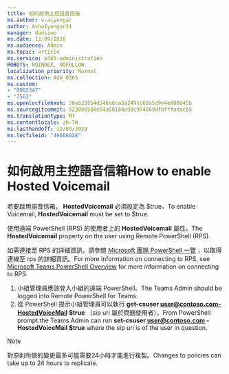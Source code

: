 ```yaml
---
title: 如何啟用主控語音信箱
ms.author: v-aiyengar
author: AshaIyengar21
manager: dansimp
ms.date: 12/09/2020
ms.audience: Admin
ms.topic: article
ms.service: o365-administration
ROBOTS: NOINDEX, NOFOLLOW
localization_priority: Normal
ms.collection: Adm_O365
ms.custom:
- "9002347"
- "7563"
ms.openlocfilehash: 26eb22054d246a6ca5a2491c68a5d9e4ed90d45b
ms.sourcegitcommit: 523098560e54a50184a99c974809dfbfffadacb5
ms.translationtype: MT
ms.contentlocale: zh-TW
ms.lasthandoff: 12/09/2020
ms.locfileid: "49608828"
---
```

# <a name="how-to-enable-hosted-voicemail"></a><span data-ttu-id="8b910-102">如何啟用主控語音信箱</span><span class="sxs-lookup"><span data-stu-id="8b910-102">How to enable Hosted Voicemail</span></span>

<span data-ttu-id="8b910-103">若要啟用語音信箱， **HostedVoicemail** 必須設定為 $true。</span><span class="sxs-lookup"><span data-stu-id="8b910-103">To enable Voicemail, **HostedVoicemail** must be set to $true.</span></span>

<span data-ttu-id="8b910-104">使用遠端 PowerShell (RPS) 的使用者上的 **HostedVoicemail** 屬性。</span><span class="sxs-lookup"><span data-stu-id="8b910-104">The **HostedVoicemail** property on the user using Remote PowerShell (RPS).</span></span>

<span data-ttu-id="8b910-105">如需連接至 RPS 的詳細資訊，請參閱 [Microsoft 團隊 PowerShell 一覽](https://docs.microsoft.com/microsoftteams/teams-powershell-overview) ，以取得連線至 rps 的詳細資訊。</span><span class="sxs-lookup"><span data-stu-id="8b910-105">For more information on connecting to RPS, see [Microsoft Teams PowerShell Overview](https://docs.microsoft.com/microsoftteams/teams-powershell-overview) for more information on connecting to RPS.</span></span>

1. <span data-ttu-id="8b910-106">小組管理員應該登入小組的遠端 PowerShell。</span><span class="sxs-lookup"><span data-stu-id="8b910-106">The Teams Admin should be logged into Remote PowerShell for Teams.</span></span>
1. <span data-ttu-id="8b910-107">從 PowerShell 提示小組管理員可以執行 **get-csuser user@contoso.com-HostedVoiceMail $true** （sip uri 屬於問題使用者）。</span><span class="sxs-lookup"><span data-stu-id="8b910-107">From PowerShell prompt the Teams Admin can run **set-csuser user@contoso.com -HostedVoiceMail $true** where the sip uri is of the user in question.</span></span>

> [!NOTE]
> <span data-ttu-id="8b910-108">對原則所做的變更最多可能需要24小時才能進行複製。</span><span class="sxs-lookup"><span data-stu-id="8b910-108">Changes to policies can take up to 24 hours to replicate.</span></span>